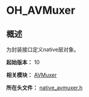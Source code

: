 # OH_AVMuxer

## 概述

为封装接口定义native层对象。

**起始版本：** 10

**相关模块：** [AVMuxer](capi-avmuxer.md)

**所在头文件：** [native_avmuxer.h](capi-native-avmuxer-h.md)

